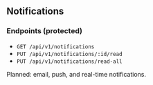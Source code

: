 ## Notifications

### Endpoints (protected)
- `GET /api/v1/notifications`
- `PUT /api/v1/notifications/:id/read`
- `PUT /api/v1/notifications/read-all`

Planned: email, push, and real-time notifications.


